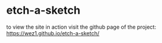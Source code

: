 # etch-a-sketch
to view the site in action visit the github page of the project:
https://wez1.github.io/etch-a-sketch/